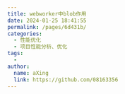 ```yaml
---
title: webworker中blob作用
date: 2024-01-25 18:41:55
permalink: /pages/6d431b/
categories:
  - 性能优化
  - 项目性能分析、优化
tags:
  - 
author: 
  name: aXing
  link: https://github.com/08163356
---
```


